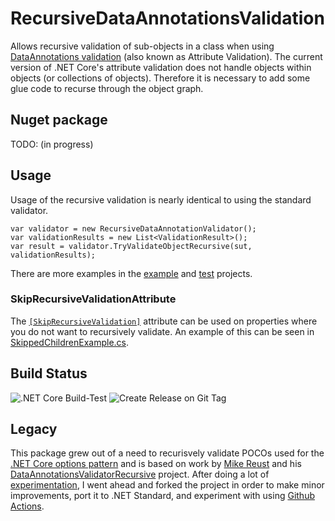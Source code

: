 # RecursiveDataAnnotationsValidation

Allows recursive validation of sub-objects in a class when using [DataAnnotations validation](https://docs.microsoft.com/en-us/aspnet/core/mvc/models/validation?view=aspnetcore-3.1) (also known as Attribute Validation).  The current version of .NET Core's attribute validation does not handle objects within objects (or collections of objects).  Therefore it is necessary to add some glue code to recurse through the object graph.

## Nuget package

TODO: (in progress)

## Usage

Usage of the recursive validation is nearly identical to using the standard validator.

    var validator = new RecursiveDataAnnotationValidator();
    var validationResults = new List<ValidationResult>();
    var result = validator.TryValidateObjectRecursive(sut, validationResults);
    
There are more examples in the [example](https://github.com/tgharold/RecursiveDataAnnotationsValidation/tree/master/examples) and [test](https://github.com/tgharold/RecursiveDataAnnotationsValidation/tree/master/test) projects.

### SkipRecursiveValidationAttribute

The [`[SkipRecursiveValidation]`](https://github.com/tgharold/RecursiveDataAnnotationsValidation/blob/master/src/RecursiveDataAnnotationsValidation/Attributes/SkipRecursiveValidation.cs) attribute can be used on properties where you do not want to recursively validate.  An example of this can be seen in [SkippedChildrenExample.cs](https://github.com/tgharold/RecursiveDataAnnotationsValidation/blob/master/test/RecursiveDataAnnotationsValidation.Tests/TestModels/SkippedChildrenExample.cs).

## Build Status

![.NET Core Build-Test](https://github.com/tgharold/RecursiveDataAnnotationsValidation/workflows/.NET%20Core%20Build-Test/badge.svg) ![Create Release on Git Tag](https://github.com/tgharold/RecursiveDataAnnotationsValidation/workflows/Create%20Release%20on%20Git%20Tag/badge.svg)

## Legacy

This package grew out of a need to recurisvely validate POCOs used for the [.NET Core options pattern](https://docs.microsoft.com/en-us/aspnet/core/fundamentals/configuration/options?view=aspnetcore-3.1) and is based on work by [Mike Reust](https://github.com/reustmd) and his [DataAnnotationsValidatorRecursive](https://github.com/reustmd/DataAnnotationsValidatorRecursive) project.  After doing a lot of [experimentation](https://github.com/tgharold/DotNetCore-ConfigurationOptionsValidationExamples), I went ahead and forked the project in order to make minor improvements, port it to .NET Standard, and experiment with using [Github Actions]().
